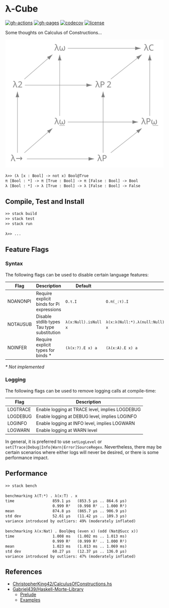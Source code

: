 # λ-Cube

[![gh-actions](https://github.com/AdamLassiter/lambda-cube/actions/workflows/haskell.yml/badge.svg)](https://github.com/AdamLassiter/lambda-cube/actions/workflows/haskell.yml)
[![gh-pages](https://img.shields.io/badge/dynamic/json?color=brightgreen&label=Haddock&query=statuses%5B0%5D.state&url=https%3A%2F%2Fapi.github.com%2Frepos%2FAdamLassiter%2Flambda-cube%2Fcommits%2Fmaster%2Fstatus)](https://adamlassiter.github.io/lambda-cube/)
[![codecov](https://codecov.io/gh/AdamLassiter/lambda-cube/branch/master/graph/badge.svg?token=AOX2G89AL9)](https://codecov.io/gh/AdamLassiter/lambda-cube)
[![license](https://img.shields.io/github/license/AdamLassiter/lambda-cube?label=License)](/LICENSE)

Some thoughts on Calculus of Constructions...

![lambda-cube](resources/lambda-cube-img.svg)

```
λ>> (λ [x : Bool] -> not x) Bool@True
π [Bool : *] -> π [True : Bool] -> π [False : Bool] -> Bool
λ [Bool : *] -> λ [True : Bool] -> λ [False : Bool] -> False
```


## Compile, Test and Install

```
>> stack build
>> stack test
>> stack run

λ>> ...
```

## Feature Flags

### Syntax

The following flags can be used to disable certain language features:

| Flag     | Description                                 | Default              | With Flag                                                          |
|----------|---------------------------------------------|----------------------|--------------------------------------------------------------------|
| NOANONPI | Require explicit binds for Pi expressions   | `O.τ.I`              | `O.π(_:τ).I`                                                       |
| NOTAUSUB | Disable stdlib types Tau type substitution  | `λ(x:Null).isNull x` | `λ(x:λ(Null:*).λ(null:Null).Null).λ(Null:*).λ(null:Null).isNull x` |
| NOINFER  | Require explicit types for binds *          | `(λ(x:?).E x) a`     | `(λ(x:A).E x) a`                                                   |

_* Not implemented_

### Logging

The following flags can be used to remove logging calls at compile-time:

| Flag     | Description                                     |
|----------|-------------------------------------------------|
| LOGTRACE | Enable logging at TRACE level, implies LOGDEBUG |
| LOGDEBUG | Enable logging at DEBUG level, implies LOGINFO  |
| LOGINFO  | Enable logging at INFO level, implies LOGWARN   |
| LOGWARN  | Enable logging at WARN level                    |

In general, it is preferred to use `setLogLevel` or `set[Trace|Debug|Info|Warn|Error]SourceRegex`.
Nevertheless, there may be certain scenarios where either logs will never be desired, or there is some performance impact.


## Performance

``` 
>> stack bench

benchmarking λ(T:*) . λ(x:T) . x
time                 859.1 μs   (853.5 μs .. 864.6 μs)
                     0.999 R²   (0.998 R² .. 1.000 R²)
mean                 874.8 μs   (865.7 μs .. 906.9 μs)
std dev              52.61 μs   (11.42 μs .. 109.3 μs)
variance introduced by outliers: 49% (moderately inflated)
                         
benchmarking λ(x:Nat) . Bool@eq (even x) (odd (Nat@Succ x))
time                 1.008 ms   (1.002 ms .. 1.013 ms)
                     0.999 R²   (0.999 R² .. 1.000 R²)
mean                 1.023 ms   (1.013 ms .. 1.069 ms)
std dev              60.27 μs   (12.37 μs .. 136.0 μs)
variance introduced by outliers: 47% (moderately inflated)
```


## References

* [ChristopherKing42/CalculusOfConstructions.hs](https://gist.github.com/ChristopherKing42/d8c9fde0869ec5c8feae71714e069214)
* [Gabriel439/Haskell-Morte-Library](https://github.com/Gabriel439/Haskell-Morte-Library)
  * [Prelude](https://github.com/Gabriel439/Haskell-Morte-Library/tree/master/Prelude)
  * [Examples](https://github.com/Gabriel439/Haskell-Morte-Library/tree/master/test/src)
